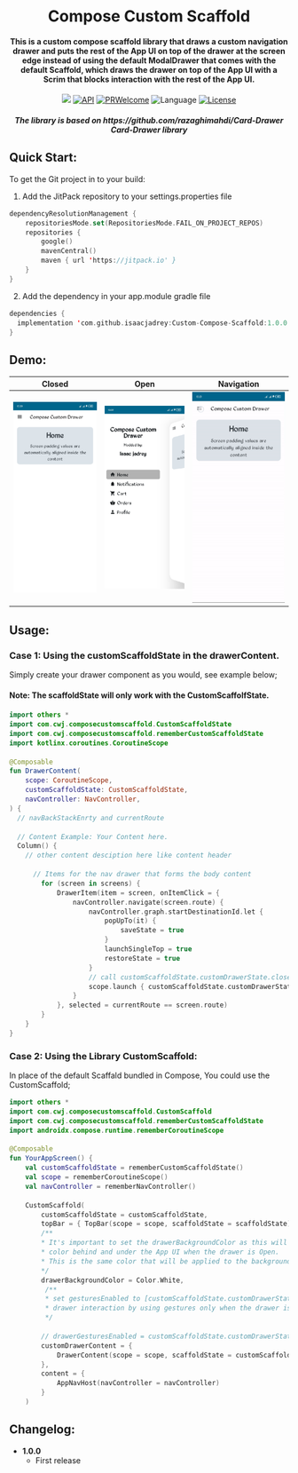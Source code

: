 <div align="center">
  <h1>Compose Custom Scaffold</h1>
  <h4>This is a custom compose scaffold library that draws a custom navigation drawer and puts the rest of the App UI on top of the drawer at the
  screen edge instead of using the default ModalDrawer that comes with the default Scaffold, which draws the drawer on top of the App UI with a 
  Scrim that blocks interaction with the rest of the App UI.</h4>

  [![](https://jitpack.io/v/isaacjadrey/Custom-Compose-Scaffold.svg)](https://jitpack.io/#isaacjadrey/Custom-Compose-Scaffold)
  [![API](https://img.shields.io/badge/API-24%2B-brightgreen.svg?style=flat)](https://android-arsenal.com/api?level=24)
  [![PRWelcome](https://img.shields.io/badge/PRs-welcome-brightgreen.svg)](https://github.com/isaacjadrey/Custom-Compose-Scaffold/pulls)
  ![Language](https://img.shields.io/badge/language-Kotlin-orange.svg)
  [![License](https://img.shields.io/badge/license-MIT-blue.svg)](https://github.com/isaacjadrey/Custom-Compose-Scaffold/LICENSE)

  <h5>The library is based on https://github.com/razaghimahdi/Card-Drawer</5> Card-Drawer library
</div>

## Quick Start:
To get the Git project in to your build:

1. Add the JitPack repository to your settings.properties file 
```Kotlin
dependencyResolutionManagement {
    repositoriesMode.set(RepositoriesMode.FAIL_ON_PROJECT_REPOS)
    repositories {
        google()
        mavenCentral()
        maven { url 'https://jitpack.io' }
    }
}
```

2. Add the dependency in your app.module gradle file
```kotlin
dependencies {
  implementation 'com.github.isaacjadrey:Custom-Compose-Scaffold:1.0.0'
}
```

## Demo: 

| Closed | Open | Navigation
| --- | --- | --- |
| <img src="src/drawer_closed.jpg" width="300"/> | <img src="src/drawer_open.jpg" width="300"/> | <img src="src/drawer_demo.gif" width="300"/> |

## Usage:
### Case 1: Using the customScaffoldState in the drawerContent.
 
Simply create your drawer component as you would, see example below;

#### Note: The scaffoldState will only work with the CustomScaffolfState.
 
```Kotlin
import others *
import com.cwj.composecustomscaffold.CustomScaffoldState
import com.cwj.composecustomscaffold.rememberCustomScaffoldState
import kotlinx.coroutines.CoroutineScope

@Composable
fun DrawerContent(
    scope: CoroutineScope, 
    customScaffoldState: CustomScaffoldState,
    navController: NavController,
) {
  // navBackStackEnrty and currentRoute
  
  // Content Example: Your Content here.
  Column() {
    // other content desciption here like content header
      
      // Items for the nav drawer that forms the body content 
        for (screen in screens) {
            DrawerItem(item = screen, onItemClick = {
                navController.navigate(screen.route) {
                    navController.graph.startDestinationId.let {
                        popUpTo(it) {
                            saveState = true
                        }
                        launchSingleTop = true
                        restoreState = true
                    }
                    // call customScaffoldState.customDrawerState.close() by launching the coroutineScope
                    scope.launch { customScaffoldState.customDrawerState.close() }
                }
            }, selected = currentRoute == screen.route)
        }
    }
}
```

### Case 2: Using the Library CustomScaffold:
In place of the default Scaffald bundled in Compose, You could use the CustomScaffold;

```Kotlin
import others *
import com.cwj.composecustomscaffold.CustomScaffold
import com.cwj.composecustomscaffold.rememberCustomScaffoldState
import androidx.compose.runtime.rememberCoroutineScope

@Composable
fun YourAppScreen() {
    val customScaffoldState = rememberCustomScaffoldState()
    val scope = rememberCoroutineScope()
    val navController = rememberNavController()
    
    CustomScaffold(
        customScaffoldState = customScaffoldState,
        topBar = { TopBar(scope = scope, scaffoldState = scaffoldState)},
        /**
        * It's important to set the drawerBackgroundColor as this will create a unified
        * color behind and under the App UI when the drawer is Open.  
        * This is the same color that will be applied to the background of content of the drawer
        */
        drawerBackgroundColor = Color.White,
         /**
         * set gesturesEnabled to [customScaffoldState.customDrawerState.isOpen] to enable
         * drawer interaction by using gestures only when the drawer is open
         */
        
        // drawerGesturesEnabled = customScaffoldState.customDrawerState.isOpen,
        customDrawerContent = {
            DrawerContent(scope = scope, scaffoldState = customScaffoldState, navController = navController)
        },
        content = {
            AppNavHost(navController = navController)
        }
    ) 
```

## Changelog:
* **1.0.0**
    * First release
